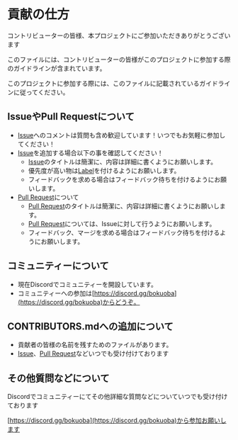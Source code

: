 # 貢献の仕方

コントリビューターの皆様、本プロジェクトにご参加いただきありがとうございます

このファイルには、コントリビューターの皆様がこのプロジェクトに参加する際のガイドラインが含まれています。

このプロジェクトに参加する際には、このファイルに記載されているガイドラインに従ってください。

## IssueやPull Requestについて

- [Issue](/issues)へのコメントは質問も含め歓迎しています！いつでもお気軽に参加してください！
- [Issue](/issues)を追加する場合以下の事を確認してください！
  - [Issue](/issues)のタイトルは簡潔に、内容は詳細に書くようにお願いします。
  - 優先度が高い物は[Label](/labels)を付けるようにお願いします。
  - フィードバックを求める場合はフィードバック待ちを付けるようにお願いします。
- [Pull Request](/pulls)について
  - [Pull Request](/pulls)のタイトルは簡潔に、内容は詳細に書くようにお願いします。
  - [Pull Request](/pulls)については、Issueに対して行うようにお願いします。
  - フィードバック、マージを求める場合はフィードバック待ちを付けるようにお願いします。

## コミュニティーについて

- 現在Discordでコミュニティーを開設しています。
- コミュニティーへの参加は[https://discord.gg/bokuoba](https://discord.gg/bokuoba)からどうぞ。

## CONTRIBUTORS.mdへの追加について

- 貢献者の皆様の名前を残すためのファイルがあります。
- [Issue](/issues)、[Pull Request](/pulls)などいつでも受け付けております

## その他質問などについて

Discordでコミュニティーにてその他詳細な質問などについていつでも受け付けております

[https://discord.gg/bokuoba](https://discord.gg/bokuoba)から参加お願いします
